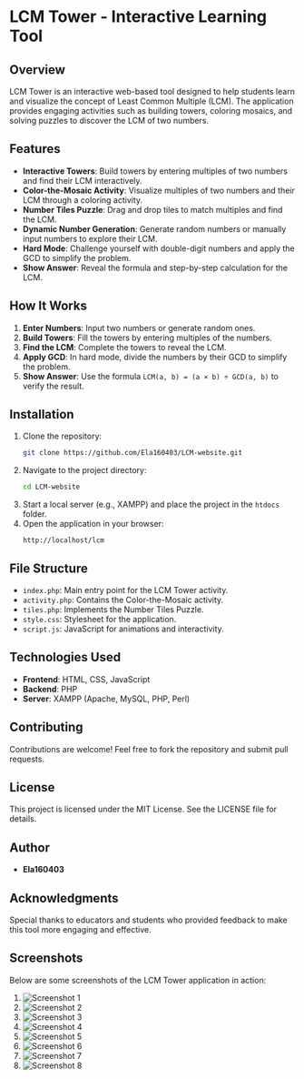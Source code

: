 # LCM Tower - Interactive Learning Tool

## Overview
LCM Tower is an interactive web-based tool designed to help students learn and visualize the concept of Least Common Multiple (LCM). The application provides engaging activities such as building towers, coloring mosaics, and solving puzzles to discover the LCM of two numbers.

## Features
- **Interactive Towers**: Build towers by entering multiples of two numbers and find their LCM interactively.
- **Color-the-Mosaic Activity**: Visualize multiples of two numbers and their LCM through a coloring activity.
- **Number Tiles Puzzle**: Drag and drop tiles to match multiples and find the LCM.
- **Dynamic Number Generation**: Generate random numbers or manually input numbers to explore their LCM.
- **Hard Mode**: Challenge yourself with double-digit numbers and apply the GCD to simplify the problem.
- **Show Answer**: Reveal the formula and step-by-step calculation for the LCM.

## How It Works
1. **Enter Numbers**: Input two numbers or generate random ones.
2. **Build Towers**: Fill the towers by entering multiples of the numbers.
3. **Find the LCM**: Complete the towers to reveal the LCM.
4. **Apply GCD**: In hard mode, divide the numbers by their GCD to simplify the problem.
5. **Show Answer**: Use the formula `LCM(a, b) = (a × b) ÷ GCD(a, b)` to verify the result.

## Installation
1. Clone the repository:
   ```bash
   git clone https://github.com/Ela160403/LCM-website.git
   ```
2. Navigate to the project directory:
   ```bash
   cd LCM-website
   ```
3. Start a local server (e.g., XAMPP) and place the project in the `htdocs` folder.
4. Open the application in your browser:
   ```
   http://localhost/lcm
   ```

## File Structure
- `index.php`: Main entry point for the LCM Tower activity.
- `activity.php`: Contains the Color-the-Mosaic activity.
- `tiles.php`: Implements the Number Tiles Puzzle.
- `style.css`: Stylesheet for the application.
- `script.js`: JavaScript for animations and interactivity.

## Technologies Used
- **Frontend**: HTML, CSS, JavaScript
- **Backend**: PHP
- **Server**: XAMPP (Apache, MySQL, PHP, Perl)

## Contributing
Contributions are welcome! Feel free to fork the repository and submit pull requests.

## License
This project is licensed under the MIT License. See the LICENSE file for details.

## Author
- **Ela160403**

## Acknowledgments
Special thanks to educators and students who provided feedback to make this tool more engaging and effective.

## Screenshots

Below are some screenshots of the LCM Tower application in action:

1. ![Screenshot 1](ss/1.png)
2. ![Screenshot 2](ss/2.png)
3. ![Screenshot 3](ss/3.png)
4. ![Screenshot 4](ss/4.png)
5. ![Screenshot 5](ss/5.png)
6. ![Screenshot 6](ss/6.png)
7. ![Screenshot 7](ss/7.png)
8. ![Screenshot 8](ss/8.png)